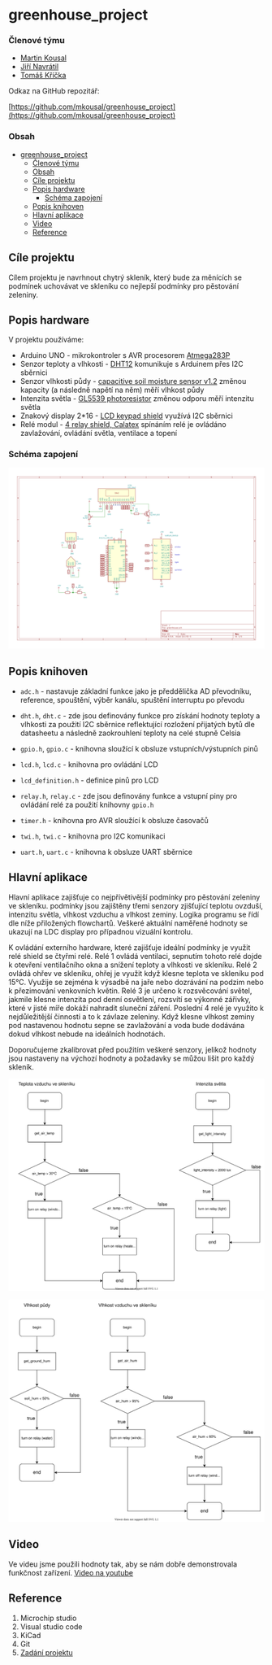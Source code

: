 # greenhouse_project

### Členové týmu

* [Martin Kousal](https://github.com/mkousal)
* [Jiří Navrátil](https://github.com/georgenavratil)
* [Tomáš Kříčka](https://github.com/tomaskricka)


Odkaz na GitHub repozitář:

[https://github.com/mkousal/greenhouse_project](https://github.com/mkousal/greenhouse_project)

### Obsah

- [greenhouse_project](#greenhouse_project)
    - [Členové týmu](#členové-týmu)
    - [Obsah](#obsah)
  - [Cíle projektu](#cíle-projektu)
  - [Popis hardware](#popis-hardware)
    - [Schéma zapojení](#schéma-zapojení)
  - [Popis knihoven](#popis-knihoven)
  - [Hlavní aplikace](#hlavní-aplikace)
  - [Video](#video)
  - [Reference](#reference)

<a name="objectives"></a>

## Cíle projektu

Cílem projektu je navrhnout chytrý skleník, který bude za měnících se podmínek uchovávat ve skleníku co nejlepší podmínky pro pěstování zeleniny.


<a name="hardware"></a>

## Popis hardware

V projektu používáme:
* Arduino UNO - mikrokontroler s AVR procesorem [Atmega283P](https://ww1.microchip.com/downloads/en/DeviceDoc/Atmel-7810-Automotive-Microcontrollers-ATmega328P_Datasheet.pdf)
* Senzor teploty a vlhkosti - [DHT12](https://robototehnika.ru/file/DHT12.pdf) komunikuje s Arduinem přes I2C sběrnici
* Senzor vlhkosti půdy -  [capacitive soil moisture sensor v1.2](https://www.sigmaelectronica.net/wp-content/uploads/2018/04/sen0193-humedad-de-suelos.pdf) změnou kapacity (a následně napětí na něm) měří vlhkost půdy
* Intenzita světla - [GL5539 photoresistor](https://www.kth.se/social/files/54ef17dbf27654753f437c56/GL5537.pdf) změnou odporu měří intenzitu světla
* Znakový display 2*16 - [LCD keypad shield](https://asset.conrad.com/media10/add/160267/c1/-/gl/002134138ML00/manual-2134138-makerfactory-modul-displeje-56-cm-222-palec-16-x-2-pixel-vhodne-pro-arduino-s-podsvicenim-displeje.pdf) využívá I2C sběrnici
* Relé modul - [4 relay shield, Calatex](https://www.distrelec.cz/Web/Downloads/_t/ds/103030009_eng_tds.pdf) spínáním relé je ovládáno zavlažování, ovládání světla, ventilace a topení


### Schéma zapojení
![schema](images/greenhouse.svg)

<a name="libs"></a>

## Popis knihoven

* `adc.h` - nastavuje základní funkce jako je předdělička AD převodníku, reference, spouštění, výběr kanálu, spuštění interruptu po převodu

* `dht.h`, `dht.c` - zde jsou definovány funkce pro získání hodnoty teploty a vlhkosti za použití I2C sběrnice reflektující rozložení přijatých bytů dle datasheetu a následně zaokrouhlení teploty na celé stupně Celsia

* `gpio.h`, `gpio.c` - knihovna sloužící k obsluze vstupních/výstupních pinů

* `lcd.h`, `lcd.c` - knihovna pro ovládání LCD

* `lcd_definition.h` - definice pinů pro LCD

* `relay.h`, `relay.c` - zde jsou definovány funkce a vstupní piny pro ovládání relé za použití knihovny `gpio.h`

* `timer.h` - knihovna pro AVR sloužící k obsluze časovačů

* `twi.h`, `twi.c` - knihovna pro I2C komunikaci

* `uart.h`, `uart.c` - knihovna k obsluze UART sběrnice

<a name="main"></a>

## Hlavní aplikace

Hlavní aplikace zajišťuje co nejpřívětivější podmínky pro pěstování zeleniny ve skleníku. podmínky jsou zajištěny třemi senzory zjišťující teplotu ovzduší, intenzitu světla, vlhkost vzduchu a vlhkost zeminy.
Logika programu se řídí dle níže přiložených flowchartů. 
Veškeré aktuální naměřené hodnoty se ukazují na LDC display pro případnou vizuální kontrolu.

K ovládání externího hardware, které zajišťuje ideální podmínky je využit relé shield se čtyřmi relé. 
Relé 1 ovládá ventilaci, sepnutím tohoto relé dojde k otevření ventilačního okna a snížení teploty a vlhkosti ve skleníku. 
Relé 2 ovládá ohřev ve skleníku, ohřej je využit když klesne teplota ve skleníku pod 15°C. 
Využije se zejména k výsadbě na jaře nebo dozrávání na podzim nebo k přezimování venkovních květin.
Relé 3 je určeno k rozsvěcování světel, jakmile klesne intenzita pod denní osvětlení, rozsvítí se výkonné zářivky, které v jisté míře dokáží nahradit sluneční záření. 
Poslední 4 relé je využito k nejdůležitější činnosti a to k závlaze zeleniny. 
Když klesne vlhkost zeminy pod nastavenou hodnotu sepne se zavlažování a voda bude dodávána dokud vlhkost nebude na ideálních hodnotách.

Doporučujeme zkalibrovat před použitím veškeré senzory, jelikož hodnoty jsou nastaveny na výchozí hodnoty a požadavky se můžou lišit pro každý skleník.


![Flow_1](images/flow_1.svg)


![Flow_2](images/flow_2.svg)

<a name="video"></a>

## Video

Ve videu jsme použili hodnoty tak, aby se nám dobře demonstrovala funkčnost zařízení.
[Video na youtube]()

<a name="references"></a>

## Reference

1. Microchip studio
2. Visual studio code
3. KiCad
4. Git
5. [Zadání projektu](https://github.com/tomas-fryza/Digital-electronics-2/tree/master/Labs/project)